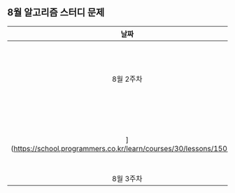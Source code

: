 ## 8월 알고리즘 스터디 문제

| 날짜 | 01 | 02 | 03 |
| :---: | :---: | :---: | :---: |
| 8월 2주차 | [할인 행사](https://school.programmers.co.kr/learn/courses/30/lessons/131127) | [미로 탈출 명령어
](https://school.programmers.co.kr/learn/courses/30/lessons/150365) | [유기농 배추](https://www.acmicpc.net/problem/1012) |
| 8월 3주차 |         |          |          |
